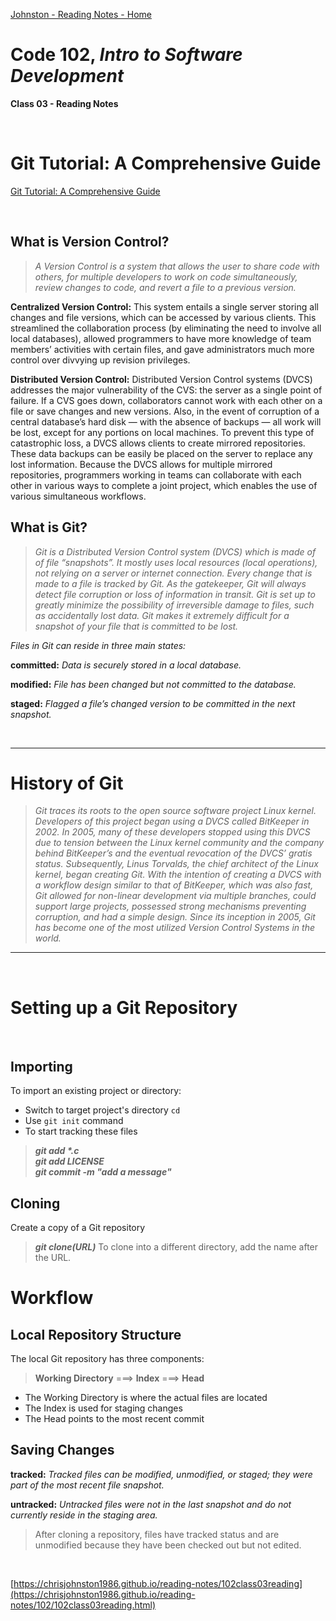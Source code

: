 [Johnston - Reading Notes - Home](https://chrisjohnston1986.github.io/reading-notes/)

# Code 102, _Intro to Software Development_ 
**Class 03 - Reading Notes**

&nbsp;
&nbsp;

# Git Tutorial: A Comprehensive Guide
  
[Git Tutorial: A Comprehensive Guide](https://blog.udemy.com/git-tutorial-a-comprehensive-guide/)

&nbsp;

## What is Version Control?

> _A Version Control is a system that allows the user to share code with others, for multiple developers to work on code simultaneously, review changes to code, and revert a file to a previous version._

**Centralized Version Control:** This system entails a single server storing all changes and file versions, which can be accessed by various clients. This streamlined the collaboration process (by eliminating the need to involve all local databases), allowed programmers to have more knowledge of team members’ activities with certain files, and gave administrators much more control over divvying up revision privileges.

**Distributed Version Control:** Distributed Version Control systems (DVCS) addresses the major vulnerability of the CVS: the server as a single point of failure. If a CVS goes down, collaborators cannot work with each other on a file or save changes and new versions. Also, in the event of corruption of a central database’s hard disk — with the absence of backups — all work will be lost, except for any portions on local machines. To prevent this type of catastrophic loss, a DVCS allows clients to create mirrored repositories. These data backups can be easily be placed on the server to replace any lost information. Because the DVCS allows for multiple mirrored repositories, programmers working in teams can collaborate with each other in various ways to complete a joint project, which enables the use of various simultaneous workflows.

## What is Git?

> _Git is a Distributed Version Control system (DVCS) which is made of of file “snapshots”. It mostly uses local resources (local operations), not relying on a server or internet connection. Every change that is made to a file is tracked by Git. As the gatekeeper, Git will always detect file corruption or loss of information in transit. Git is set up to greatly minimize the possibility of irreversible damage to files, such as accidentally lost data. Git makes it extremely difficult for a snapshot of your file that is committed to be lost._

_Files in Git can reside in three main states:_

**committed:** _Data is securely stored in a local database._

**modified:** _File has been changed but not committed to the database._

**staged:** _Flagged a file’s changed version to be committed in the next snapshot._

&nbsp;
&nbsp;

<hr>

# History of Git

> _Git traces its roots to the open source software project Linux kernel. Developers of this project began using a DVCS called BitKeeper in 2002. In 2005, many of these developers stopped using this DVCS due to tension between the Linux kernel community and the company behind BitKeeper’s and the eventual revocation of the DVCS’ gratis status. Subsequently, Linus Torvalds, the chief architect of the Linux kernel, began creating Git. With the intention of creating a DVCS with a workflow design similar to that of BitKeeper, which was also fast, Git allowed for non-linear development via multiple branches, could support large projects, possessed strong mechanisms preventing corruption, and had a simple design. Since its inception in 2005, Git has become one of the most utilized Version Control Systems in the world._

<hr>

&nbsp;

# Setting up a Git Repository

&nbsp;

## Importing
To import an existing project or directory:

- Switch to target project's directory `cd`
- Use `git init` command
- To start tracking these files

> ___git add *.c___   
> ***git add LICENSE***   
>  ***git commit -m "add a message"***

## Cloning

Create a copy of a Git repository
>***git clone(URL)***
To clone into a different directory, add the name after the URL.

# Workflow

## Local Repository Structure

The local Git repository has three components:
> **Working Directory**   ===>   **Index**   ===>   **Head**

- The Working Directory is where the actual files are located
- The Index is used for staging changes
- The Head points to the most recent commit

## Saving Changes

**tracked:** _Tracked files can be modified, unmodified, or staged; they were part of the most recent file snapshot._

**untracked:** _Untracked files were not in the last snapshot and do not currently reside in the staging area._

> After cloning a repository, files have tracked status and are unmodified because they have been checked out but not edited.

&nbsp;
&nbsp;

[https://chrisjohnston1986.github.io/reading-notes/102class03reading](https://chrisjohnston1986.github.io/reading-notes/102/102class03reading.html)

